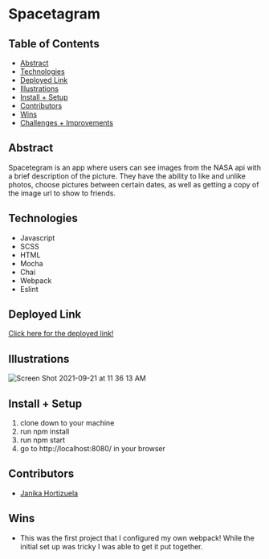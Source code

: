 # Spacetagram

## Table of Contents
  - [Abstract](#abstract)
  - [Technologies](#technologies)
  - [Deployed Link](#deployed-link)
  - [Illustrations](#illustrations)
  - [Install + Setup](#set-up)
  - [Contributors](#contributors)
  - [Wins](#wins)
  - [Challenges + Improvements](#challenges-+-Improvements)

## Abstract
Spacetegram is an app where users can see images from the NASA api with a brief description of the picture. They have the ability to like and unlike photos, choose pictures between certain dates, as well as getting a copy of the image url to show to friends. 

## Technologies
  - Javascript
  - SCSS
  - HTML
  - Mocha 
  - Chai 
  - Webpack
  - Eslint

## Deployed Link
[Click here for the deployed link!](https://inspiring-leavitt-fc3126.netlify.app)

## Illustrations

![Screen Shot 2021-09-21 at 11 36 13 AM](https://user-images.githubusercontent.com/21073095/134220075-d2db3a19-2309-464a-8ba5-173801260d0e.png)


## Install + Setup
1) clone down to your machine
2) run npm install
3) run npm start
4) go to http://localhost:8080/ in your browser

## Contributors
 - [Janika Hortizuela](https://github.com/jhortizu01)

## Wins
 - This was the first project that I configured my own webpack! While the initial set up was tricky I was able to get it put together.
